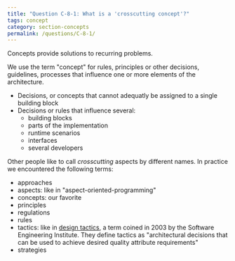 ```yaml
---
title: "Question C-8-1: What is a 'crosscutting concept'?"
tags: concept
category: section-concepts
permalink: /questions/C-8-1/
---
```


Concepts provide solutions to recurring problems.


We use the term "concept" for rules, principles or other
decisions, guidelines, processes that influence one or more
elements of the architecture.

* Decisions, or concepts that cannot adequatly be assigned to a single building block
* Decisions or rules that influence several:
  * building blocks
  * parts of the implementation
  * runtime scenarios
  * interfaces
  * several developers


Other people like to call _crosscutting_ aspects by different names. In practice
we encountered the following terms:

* approaches
* aspects: like in "aspect-oriented-programming"
* concepts: our favorite
* principles
* regulations
* rules
* tactics: like in [design tactics](http://resources.sei.cmu.edu/library/asset-view.cfm?assetid=6593), a term coined in 2003 by the Software Engineering Institute. They define tactics as "architectural decisions that can be used to achieve desired quality attribute requirements"
* strategies
